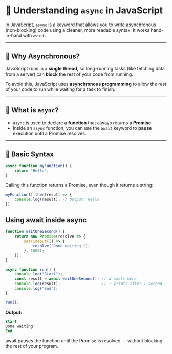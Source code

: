 # 📘 Understanding `async` in JavaScript

In JavaScript, `async` is a keyword that allows you to write asynchronous (non-blocking) code using a cleaner, more readable syntax. It works hand-in-hand with `await`.

---

## 🧠 Why Asynchronous?

JavaScript runs in a **single thread**, so long-running tasks (like fetching data from a server) can **block** the rest of your code from running.

To avoid this, JavaScript uses **asynchronous programming** to allow the rest of your code to run while waiting for a task to finish.

---

## 🔑 What is `async`?

- `async` is used to declare a **function** that always returns a **Promise**.
- Inside an `async` function, you can use the `await` keyword to **pause** execution until a Promise resolves.

---

## 🧪 Basic Syntax

```js
async function myFunction() {
    return "Hello";
}
```
Calling this function returns a Promise, even though it returns a string:
```js
myFunction().then(result => {
    console.log(result); // Output: Hello
});
```
## Using await inside async
```js
function waitOneSecond() {
    return new Promise(resolve => {
        setTimeout(() => {
            resolve("Done waiting!");
        }, 1000);
    });
}

async function run() {
    console.log("Start");
    const result = await waitOneSecond(); // ⏳ waits here
    console.log(result);                  // ✅ prints after 1 second
    console.log("End");
}

run();
```
**Output:**
```sql
Start
Done waiting!
End
```
await pauses the function until the Promise is resolved — without blocking the rest of your program.
